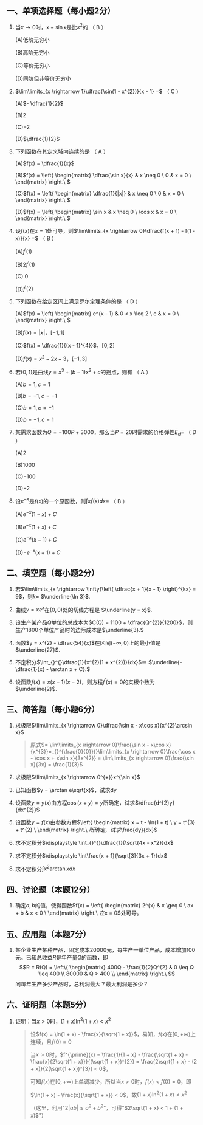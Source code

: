 

## 一、单项选择题（每小题2分）

1. 当$x \rightarrow 0$时，$x - \sin x$是比$x^{2}$的 （ B ）

    (A)低阶无穷小 

   (B)高阶无穷小 

   (C)等价无穷小 

   (D)同阶但非等价无穷小

2. $\lim\limits_{x \rightarrow 1}\dfrac{\sin(1 - x^{2})}{x - 1} =$ （ C ）

   (A)$- \dfrac{1}{2}$ 

   (B)$2$ 

   (C)$- 2$ 

   (D)$\dfrac{1}{2}$

3. 下列函数在其定义域内连续的是 （ A ）

   (A)$f(x) = \dfrac{1}{x}$ 

   (B)$f(x) = \left\{ \begin{matrix}
   \dfrac{\sin x}{x} & x \neq 0 \\
   0 & x = 0 \\
   \end{matrix} \right.\ $

   (C)$f(x) = \left\{ \begin{matrix}
   \dfrac{1}{|x|} & x \neq 0 \\
   0 & x = 0 \\
   \end{matrix} \right.\ $ 

   (D)$f(x) = \left\{ \begin{matrix}
   \sin x & x \neq 0 \\
   \cos x & x = 0 \\
   \end{matrix} \right.\ $

4. 设$f(x)$在$x = 1$处可导，则$\lim\limits_{x \rightarrow 0}\dfrac{f(x + 1) - f(1 - x)}{x} =$ （ B ）

   (A)$f^{\prime}(1)$ 

   (B)$2f^{\prime}(1)$ 

   (C) 0 

   (D)$f^{\prime}(2)$

5. 下列函数在给定区间上满足罗尓定理条件的是 （ D ）

   (A)$f(x) = \left\{ \begin{matrix}
   e^{x - 1} & 0 < x \leq 2 \\
   e & x = 0 \\
   \end{matrix} \right.\ $ 

   (B)$f(x) = |x|$，$\lbrack - 1,1\rbrack$

   (C)$f(x) = \dfrac{1}{(x - 1)^{4}}$，$\lbrack 0,2\rbrack$ 

   (D)$f(x) = x^{2} - 2x - 3$，$\lbrack - 1,3\rbrack$

6. 若$(0,1)$是曲线$y = x^{3} + (b - 1)x^{2} + c$的拐点，则有 （ A ）

   (A)$b = 1,c = 1$ 

   (B)$b = - 1,c = - 1$ 

   (C)$b = 1,c = - 1$ 

   (D)$b = - 1,c = 1$

7. 某需求函数为$Q = - 100P + 3000$，那么当$P = 20$时需求的价格弹性$E_{d} =$ （ D ）

   (A)$2$ 

   (B)$1000$ 

   (C)$- 100$ 

   (D)$- 2$

8. 设$e^{- x}$是$f(x)$的一个原函数，则$\int_{}^{}{xf}(x)dx =$ （ B ）

   (A)$e^{- x}(1 - x) + C$ 

   (B)$e^{- x}(1 + x) + C$ 

   (C)$e^{- x}(x - 1) + C$ 

   (D)$- e^{- x}(x + 1) + C$

## 二、填空题（每小题2分）

1. 若$\lim\limits_{x \rightarrow \infty}\left( \dfrac{x + 1}{x - 1} \right)^{kx} = 9$，则$k =$ $\underline{\ln 3}$.

   

2. 曲线$y = xe^{x}$在$(0,0)$处的切线方程是 $\underline{y = x}$.

   

3. 设生产某产品$Q$单位的总成本为$C(Q) = 1100 + \dfrac{Q^{2}}{1200}$，则生产1800个单位产品时的边际成本是$\underline{3}.$

   

4. 函数$y = x^{2} - \dfrac{54}{x}$在区间$( - \infty,0)$上的最小值是 $\underline{27}$.

   

5. 不定积分$\int_{}^{}\dfrac{1}{x^{2}(1 + x^{2})}{dx}$＝ $\underline{- \dfrac{1}{x} - \arctan x + C}.$

   

6. 设函数$f(x) = x(x - 1)(x - 2)$，则方程$f^{\prime}(x) = 0$的实根个数为 $\underline{2}$.

## 三、简答题（每小题6分）

1. 求极限$\lim\limits_{x \rightarrow 0}\dfrac{\sin x - x\cos x}{x^{2}\arcsin x}$

   > 原式$= \lim\limits_{x \rightarrow 0}\frac{\sin x - x\cos x}{x^{3}}=_{}^{\frac{0}{0}}{}\lim\limits_{x \rightarrow 0}\frac{\cos x - \cos x + x\sin x}{3x^{2}} = \lim\limits_{x \rightarrow 0}\frac{\sin x}{3x} = \frac{1}{3}$

2. 求极限$\lim\limits_{x \rightarrow 0^{+}}x^{\sin x}$

   

3. 已知函数$y = \arctan e\sqrt{x}$，试求$\text{dy}$

4. 设函数$y = y(x)$由方程$\cos(x + y) = y$所确定，试求$\dfrac{d^{2}y}{dx^{2}}$



5. 设函数$y = f(x)$由参数方程$\left\{ \begin{matrix}
   x = t - \ln(1 + t) \\
   y = t^{3} + t^{2} \\
   \end{matrix} \right.\ $所确定，试求$\frac{dy}{dx}$

6. 求不定积分$\displaystyle \int_{}^{}\dfrac{1}{\sqrt{4x - x^2}}dx$



7. 求不定积分$\displaystyle \int\frac{x + 1}{\sqrt[3]{3x + 1}}dx$

8. 求不定积分$\displaystyle \int{x^{2}\arctan x}dx$



## 四、讨论题（本题12分）

1. 确定$a,b$的值，使得函数$f(x) = \left\{ \begin{matrix}
   2^{x} & x \geq 0 \\
   ax + b & x < 0 \\
   \end{matrix} \right.\ $在$x = 0$处可导。



## 五、应用题（本题7分）

1. 某企业生产某种产品，固定成本20000元，每生产一单位产品，成本增加100元。已知总收益$R$是年产量$Q$的函数，即$$R = R(Q) = \left\{ \begin{matrix}
   400Q - \frac{1}{2}Q^{2} & 0 \leq Q \leq 400 \\
   80000 & Q > 400 \\
   \end{matrix} \right.\ $$问每年生产多少产品时，总利润最大？最大利润是多少？

## 六、证明题（本题5分）

1. 证明：当$x > 0$时，$(1 + x)\ln^{2}(1 + x) < x^{2}$

   > 设$f(x) = \ln(1 + x) - \frac{x}{\sqrt{1 + x}}$，易知，$f(x)$在$\lbrack 0, + \infty)$上连续，且$f(0) = 0$
   >
   > 当$x > 0$时，$f^{\prime}(x) = \frac{1}{1 + x} - \frac{\sqrt{1 + x} - \frac{x}{2\sqrt{1 + x}}}{(\sqrt{1 + x})^{2}} = \frac{2\sqrt{1 + x} - (2 + x)}{2(\sqrt{1 + x})^{3}} < 0$，
   >
   > 可知$f(x)$在$\lbrack 0, + \infty)$上单调减少，所以当$x > 0$时，$f(x) < f(0) = 0$，即
   >
   > $\ln(1 + x) - \frac{x}{\sqrt{1 + x}} < 0$，故$(1 + x)\ln^{2}(1 + x) < x^{2}$
   >
   > （这里，利用"$2|ab| \leq a^{2} + b^{2}$"，可得"$2\sqrt{1 + x} < 1 + (1 + x)$"）







